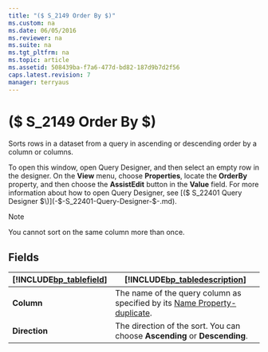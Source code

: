 ```yaml
---
title: "($ S_2149 Order By $)"
ms.custom: na
ms.date: 06/05/2016
ms.reviewer: na
ms.suite: na
ms.tgt_pltfrm: na
ms.topic: article
ms.assetid: 508439ba-f7a6-477d-bd82-187d9b7d2f56
caps.latest.revision: 7
manager: terryaus
---
```

# ($ S_2149 Order By $)
Sorts rows in a dataset from a query in ascending or descending order by a column or columns.  
  
 To open this window, open Query Designer, and then select an empty row in the designer. On the **View** menu, choose **Properties**, locate the **OrderBy** property, and then choose the **AssistEdit** button in the **Value** field. For more information about how to open Query Designer, see [\($ S\_22401 Query Designer $\)](-$-S_22401-Query-Designer-$-.md).  
  
> [!NOTE]  
>  You cannot sort on the same column more than once.  
  
## Fields  
  
|[!INCLUDE[bp_tablefield](includes/bp_tablefield_md.md)]|[!INCLUDE[bp_tabledescription](includes/bp_tabledescription_md.md)]|  
|---------------------------------|---------------------------------------|  
|**Column**|The name of the query column as specified by its [Name Property\-duplicate](Name-Property-duplicate.md).|  
|**Direction**|The direction of the sort. You can choose **Ascending** or **Descending**.|